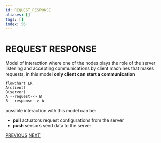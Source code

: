 ```yaml
---
id: REQUEST_RESPONSE
aliases: []
tags: []
index: 56
---
```


# REQUEST RESPONSE

Model of interaction where one of the nodes plays the role of the server listening and accepting communications by client machines that makes requests, in this model **only client can start a communication**

```mermaid
flowchart LR
A(client)
B(server)
A --request--> B
B --response--> A
```

possible interaction with this model can be:

- **pull** actuators request configurations from the server
- **push** sensors send data to the server

[PREVIOUS](pages/IoT/PUB_SUB_PROTOCOLS.md) [NEXT](IoT/REST.md)
